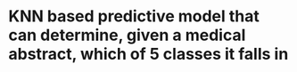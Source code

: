 # KNN based predictive model that can determine, given a medical abstract, which of 5 classes it falls in
